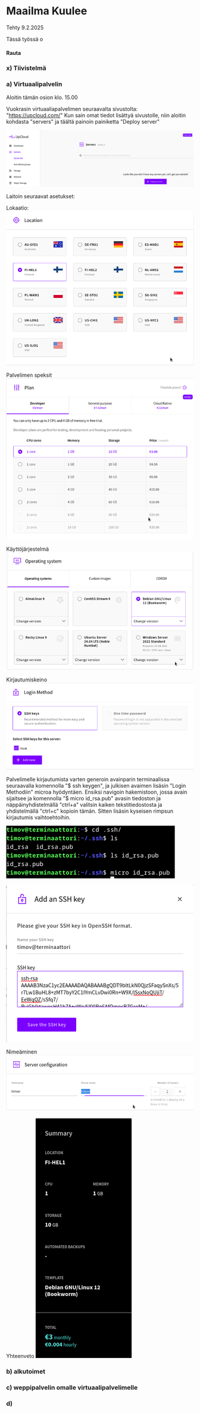 # Maailma Kuulee
Tehty 9.2.2025

Tässä työssä o

#### Rauta


### x) Tiivistelmä

### a) Virtuaalipalvelin
Aloitin tämän osion klo. 15.00

Vuokrasin virtuaaliapalvelimen seuraavalta sivustolta: "https://upcloud.com/"
Kun sain omat tiedot lisättyä sivustolle, niin aloitin kohdasta "servers" ja täältä painoin painiketta "Deploy server"

![deploy](images/h4_navigointia.png)

Laitoin seuraavat asetukset:

Lokaatio:
![deploy](images/h4_lokaatio.png)

Palvelimen speksit
![deploy](images/h4_plan.png)

Käyttöjärjestelmä
![deploy](images/h4_os.png)

Kirjautumiskeino
![deploy](images/h4_loginmethod.png)

Palvelimelle kirjautumista varten generoin avainparin terminaalissa seuraavalla komennolla "$ ssh keygen", ja julkisen avaimen lisäsin "Login Methodiin" microa hyödyntäen. Ensiksi navigoin hakemistoon, jossa avain sijaitsee ja komennolla "$ micro id_rsa.pub" avasin tiedoston ja näppäinyhdistelmällä "ctrl+a" valitsin kaiken tekstitiedostosta ja yhdistelmällä "ctrl+c" kopioin tämän. Sitten lisäsin kyseisen rimpsun kirjautumis vaihtoehtoihin.

![deploy](images/h4_avaimenhaku.png)

![deploy](images/h4_julkisenavaimenlisays.png)

Nimeäminen
![deploy](images/h4_conf.png)

Yhteenveto
![deploy](images/h4_summary.png)




### b) alkutoimet

### c) weppipalvelin omalle virtuaalipalvelimelle

### d) 
